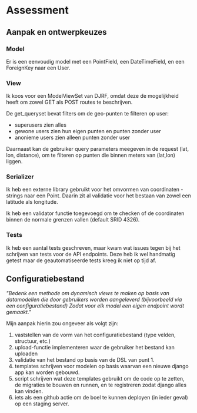 # Assessment
## Aanpak en ontwerpkeuzes
### Model
Er is een eenvoudig model met een PointField, een DateTimeField, en een
ForeignKey naar een User.

### View
Ik koos voor een ModelViewSet van DJRF, omdat deze de mogelijkheid
heeft om zowel GET als POST routes te beschrijven.

De get_queryset bevat filters om de geo-punten te filteren op user:
- superusers zien alles
- gewone users zien hun eigen punten en punten zonder user
- anonieme users zien alleen punten zonder user

Daarnaast kan de gebruiker query parameters meegeven in de request
(lat, lon, distance), om te filteren op punten die binnen <distance>
meters van (lat,lon) liggen.

### Serializer
Ik heb een externe library gebruikt voor het omvormen van coordinaten
-strings naar een Point. Daarin zit al validatie voor het bestaan van
zowel een latitude als longitude.

Ik heb een validator functie toegevoegd om te checken of de coordinaten
binnen de normale grenzen vallen (default SRID 4326).

### Tests
Ik heb een aantal tests geschreven, maar kwam wat issues tegen bij het
schrijven van tests voor de API endpoints. Deze heb ik wel handmatig
getest maar de geautomatiseerde tests kreeg ik niet op tijd af.

## Configuratiebestand
_"Bedenk een methode om dynamisch views te maken op basis van datamodellen die door gebruikers worden aangeleverd (bijvoorbeeld via een configuratiebestand) Zodat voor elk model een eigen endpoint wordt gemaakt."_

Mijn aanpak hierin zou ongeveer als volgt zijn:
1. vaststellen van de vorm van het configuratiebestand (type velden,
structuur, etc.)
2. upload-functie implementeren waar de gebruiker het bestand kan
uploaden
3. validatie van het bestand op basis van de DSL van punt 1.
4. templates schrijven voor modelen op basis waarvan een nieuwe
django app kan worden gebouwd.
5. script schrijven wat deze templates gebruikt om de code op te
zetten, de migraties te bouwen en runnen, en te registreren zodat
django alles kan vinden.
6. iets als een github actie om de boel te kunnen deployen (in ieder
geval) op een staging server.
